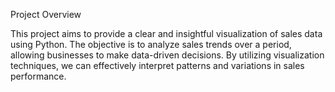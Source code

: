 Project Overview

This project aims to provide a clear and insightful visualization of sales data using Python. The objective is to analyze sales trends over a period, allowing businesses to make data-driven decisions. By utilizing visualization techniques, we can effectively interpret patterns and variations in sales performance.

